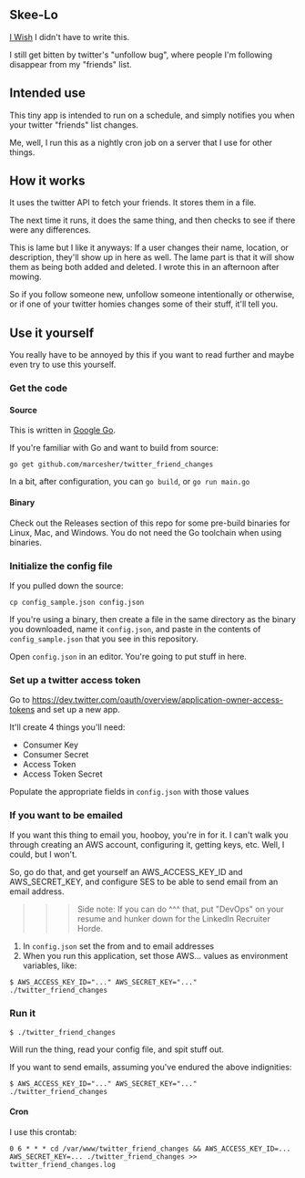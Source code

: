 ## Skee-Lo
[I Wish](https://www.youtube.com/watch?v=ryDOy3AosBw) I didn't have to write this.

I still get bitten by twitter's "unfollow bug", where people I'm following disappear from my "friends" list.

## Intended use

This tiny app is intended to run on a schedule, and simply notifies you when your twitter "friends" list changes.

Me, well, I run this as a nightly cron job on a server that I use for other things.

## How it works

It uses the twitter API to fetch your friends. It stores them in a file.

The next time it runs, it does the same thing, and then checks to see if there were any differences.

This is lame but I like it anyways: If a user changes their name, location, or description, they'll show up in here as well. The lame part is that it will show them as being both added and deleted. I wrote this in an afternoon after mowing.

So if you follow someone new, unfollow someone intentionally or otherwise, or if one of your twitter homies changes some of their stuff, it'll tell you.

## Use it yourself

You really have to be annoyed by this if you want to read further and maybe even try to use this yourself.


### Get the code

#### Source
This is written in [Google Go](https://golang.org/).

If you're familiar with Go and want to build from source:

`go get github.com/marcesher/twitter_friend_changes`

In a bit, after configuration, you can `go build`, or `go run main.go`

#### Binary

Check out the Releases section of this repo for some pre-build binaries for Linux, Mac, and Windows.
You do not need the Go toolchain when using binaries.

### Initialize the config file

If you pulled down the source:

`cp config_sample.json config.json`

If you're using a binary, then create a file in the same directory as the binary you downloaded, name it `config.json`,
and paste in the contents of `config_sample.json` that you see in this repository.

Open `config.json` in an editor. You're going to put stuff in here.

### Set up a twitter access token

Go to https://dev.twitter.com/oauth/overview/application-owner-access-tokens and set up a new app.

It'll create 4 things you'll need:

- Consumer Key
- Consumer Secret
- Access Token
- Access Token Secret

Populate the appropriate fields in `config.json` with those values

### If you want to be emailed

If you want this thing to email you, hooboy, you're in for it. 
I can't walk you through creating an AWS account, configuring it, getting keys, etc. 
Well, I could, but I won't.

So, go do that, and get yourself an AWS_ACCESS_KEY_ID and AWS_SECRET_KEY, and configure SES to be able to send email from an email address.

>>> Side note: If you can do ^^^ that, put "DevOps" on your resume and hunker down for the LinkedIn Recruiter Horde.

1. In `config.json` set the from and to email addresses
1. When you run this application, set those AWS... values as environment variables, like:

`$ AWS_ACCESS_KEY_ID="..." AWS_SECRET_KEY="..." ./twitter_friend_changes`

### Run it

`$ ./twitter_friend_changes`

Will run the thing, read your config file, and spit stuff out. 

If you want to send emails, assuming you've endured the above indignities:

`$ AWS_ACCESS_KEY_ID="..." AWS_SECRET_KEY="..." ./twitter_friend_changes`

#### Cron

I use this crontab:

`0 6 * * * cd /var/www/twitter_friend_changes && AWS_ACCESS_KEY_ID=... AWS_SECRET_KEY=... ./twitter_friend_changes >> twitter_friend_changes.log`

